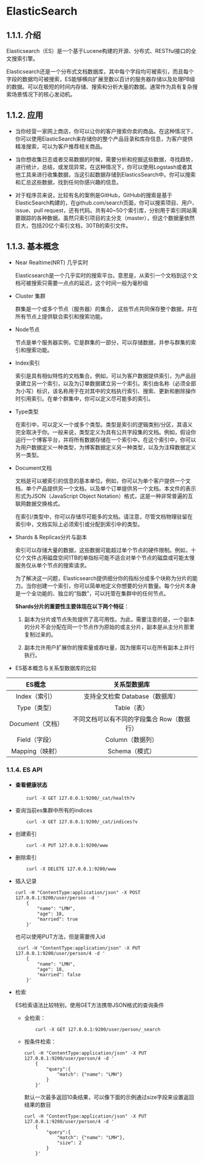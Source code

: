 # ElasticSearch

## 1.1.1. 介绍

Elasticsearch（ES）是一个基于Lucene构建的开源、分布式、RESTful接口的全文搜索引擎。

Elasticsearch还是一个分布式文档数据库，其中每个字段均可被索引，而且每个字段的数据均可被搜索，ES能够横向扩展至数以百计的服务器存储以及处理PB级的数据。可以在极短的时间内存储、搜索和分析大量的数据。通常作为具有复杂搜索场景情况下的核心发动机。

## 1.1.2. 应用

* 当你经营一家网上商店，你可以让你的客户搜索你卖的商品。在这种情况下，你可以使用ElasticSearch来存储你的整个产品目录和库存信息，为客户提供精准搜索，可以为客户推荐相关商品。

* 当你想收集日志或者交易数据的时候，需要分析和挖掘这些数据，寻找趋势，进行统计，总结，或发现异常。在这种情况下，你可以使用Logstash或者其他工具来进行收集数据，当这引起数据存储到ElasticsSearch中。你可以搜索和汇总这些数据，找到任何你感兴趣的信息。

* 对于程序员来说，比较有名的案例是GitHub，GitHub的搜索是基于ElasticSearch构建的，在github.com/search页面，你可以搜索项目、用户、issue、pull request，还有代码。共有40~50个索引库，分别用于索引网站需要跟踪的各种数据。虽然只索引项目的主分支（master），但这个数据量依然巨大，包括20亿个索引文档，30TB的索引文件。

## 1.1.3. 基本概念

* Near Realtime(NRT) 几乎实时

  Elasticsearch是一个几乎实时的搜索平台。意思是，从索引一个文档到这个文档可被搜索只需要一点点的延迟，这个时间一般为毫秒级

* Cluster 集群

  群集是一个或多个节点（服务器）的集合， 这些节点共同保存整个数据，并在所有节点上提供联合索引和搜索功能。

* Node节点

  节点是单个服务器实例，它是群集的一部分，可以存储数据，并参与群集的索引和搜索功能。

* Index索引

  索引是具有相似特性的文档集合。例如，可以为客户数据提供索引，为产品目录建立另一个索引，以及为订单数据建立另一个索引。索引由名称（必须全部为小写）标识，该名称用于在对其中的文档执行索引、搜索、更新和删除操作时引用索引。在单个群集中，你可以定义尽可能多的索引。

* Type类型

  在索引中，可以定义一个或多个类型。类型是索引的逻辑类别/分区，其语义完全取决于你。一般来说，类型定义为具有公共字段集的文档。例如，假设你运行一个博客平台，并将所有数据存储在一个索引中。在这个索引中，你可以为用户数据定义一种类型，为博客数据定义另一种类型，以及为注释数据定义另一类型。

* Document文档

  文档是可以被索引的信息的基本单位。例如，你可以为单个客户提供一个文档，单个产品提供另一个文档，以及单个订单提供另一个文档。本文件的表示形式为JSON（JavaScript Object Notation）格式，这是一种非常普遍的互联网数据交换格式。

  在索引/类型中，你可以存储尽可能多的文档。请注意，尽管文档物理驻留在索引中，文档实际上必须索引或分配到索引中的类型。

* Shards & Replicas分片与副本

  索引可以存储大量的数据，这些数据可能超过单个节点的硬件限制。例如，十亿个文件占用磁盘空间1TB的单指标可能不适合对单个节点的磁盘或可能太慢服务仅从单个节点的搜索请求。

  为了解决这一问题，Elasticsearch提供细分你的指标分成多个块称为分片的能力。当你创建一个索引，你可以简单地定义你想要的分片数量。每个分片本身是一个全功能的、独立的“指数”，可以托管在集群中的任何节点。

  **Shards分片的重要性主要体现在以下两个特征**：

  1. 副本为分片或节点失败提供了高可用性。为此，需要注意的是，一个副本的分片不会分配在同一个节点作为原始的或主分片，副本是从主分片那里复制过来的。

  2. 副本允许用户扩展你的搜索量或吞吐量，因为搜索可以在所有副本上并行执行。

* ES基本概念与关系型数据库的比较

ES概念 | 关系型数据库
:---: | :---:
Index（索引）| 支持全文检索	Database（数据库）
Type（类型）| Table（表）
Document（文档）| 不同文档可以有不同的字段集合	Row（数据行）
Field（字段）| Column（数据列）
Mapping（映射）| Schema（模式）

### 1.1.4. ES API

* #### 查看健康状态

  ```
      curl -X GET 127.0.0.1:9200/_cat/health?v
  ```

* 查询当前es集群中所有的indices

  ```
      curl -X GET 127.0.0.1:9200/_cat/indices?v
  ```

* 创建索引

  ```
      curl -X PUT 127.0.0.1:9200/www
  ```

* 删除索引

  ```
      curl -X DELETE 127.0.0.1:9200/www
  ```

* 插入记录

  ```
  curl -H "ContentType:application/json" -X POST 127.0.0.1:9200/user/person -d '
      {
          "name": "LMH",
          "age": 18,
          "married": true
      }'
  ```

  也可以使用PUT方法，但是需要传入id

  ```
   curl -H "ContentType:application/json" -X PUT 127.0.0.1:9200/user/person/4 -d '
      {
          "name": "LMH",
          "age": 18,
          "married": false
      }'
  ```

* 检索

  ES检索语法比较特别，使用GET方法携带JSON格式的查询条件

  * 全检索：
  
    ```
        curl -X GET 127.0.0.1:9200/user/person/_search
    ```
  
  * 按条件检索：
  
    ```
    curl -H "ContentType:application/json" -X PUT 127.0.0.1:9200/user/person/4 -d '
        {
            "query":{
                "match": {"name": "LMH"}
            }    
        }'
    ```
  
    默认一次最多返回10条结果，可以像下面的示例通过size字段来设置返回结果的数目
  
    ```
    curl -H "ContentType:application/json" -X PUT 127.0.0.1:9200/user/person/4 -d '
        {
            "query":{
                "match": {"name": "LMH"},
                "size": 2
            }    
        }'
    ```
  
    
  
  




